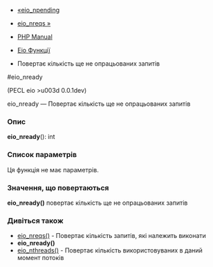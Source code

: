 - [«eio_npending](function.eio-npending.md)
- [eio_nreqs »](function.eio-nreqs.md)

- [PHP Manual](index.md)
- [Eio Функції](ref.eio.md)
- Повертає кількість ще не опрацьованих запитів

#eio_nready

(PECL eio \>u003d 0.0.1dev)

eio_nready — Повертає кількість ще не опрацьованих запитів

### Опис

**eio_nready**(): int

### Список параметрів

Ця функція не має параметрів.

### Значення, що повертаються

**eio_nready()** повертає кількість ще не опрацьованих запитів

### Дивіться також

- [eio_nreqs()](function.eio-nreqs.md) - Повертає кількість запитів,
які належить виконати
- **eio_nready()**
- [eio_nthreads()](function.eio-nthreads.md) - Повертає кількість
використовуваних в даний момент потоків
